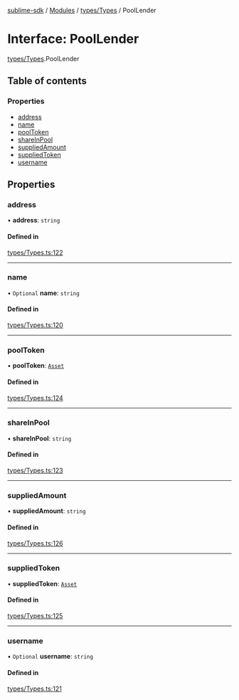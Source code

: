 [sublime-sdk](../README.md) / [Modules](../modules.md) / [types/Types](../modules/types_Types.md) / PoolLender

# Interface: PoolLender

[types/Types](../modules/types_Types.md).PoolLender

## Table of contents

### Properties

- [address](types_Types.PoolLender.md#address)
- [name](types_Types.PoolLender.md#name)
- [poolToken](types_Types.PoolLender.md#pooltoken)
- [shareInPool](types_Types.PoolLender.md#shareinpool)
- [suppliedAmount](types_Types.PoolLender.md#suppliedamount)
- [suppliedToken](types_Types.PoolLender.md#suppliedtoken)
- [username](types_Types.PoolLender.md#username)

## Properties

### address

• **address**: `string`

#### Defined in

[types/Types.ts:122](https://github.com/sublime-finance/sublime-sdk/blob/afbca70/src/types/Types.ts#L122)

___

### name

• `Optional` **name**: `string`

#### Defined in

[types/Types.ts:120](https://github.com/sublime-finance/sublime-sdk/blob/afbca70/src/types/Types.ts#L120)

___

### poolToken

• **poolToken**: [`Asset`](types_Types.Asset.md)

#### Defined in

[types/Types.ts:124](https://github.com/sublime-finance/sublime-sdk/blob/afbca70/src/types/Types.ts#L124)

___

### shareInPool

• **shareInPool**: `string`

#### Defined in

[types/Types.ts:123](https://github.com/sublime-finance/sublime-sdk/blob/afbca70/src/types/Types.ts#L123)

___

### suppliedAmount

• **suppliedAmount**: `string`

#### Defined in

[types/Types.ts:126](https://github.com/sublime-finance/sublime-sdk/blob/afbca70/src/types/Types.ts#L126)

___

### suppliedToken

• **suppliedToken**: [`Asset`](types_Types.Asset.md)

#### Defined in

[types/Types.ts:125](https://github.com/sublime-finance/sublime-sdk/blob/afbca70/src/types/Types.ts#L125)

___

### username

• `Optional` **username**: `string`

#### Defined in

[types/Types.ts:121](https://github.com/sublime-finance/sublime-sdk/blob/afbca70/src/types/Types.ts#L121)
